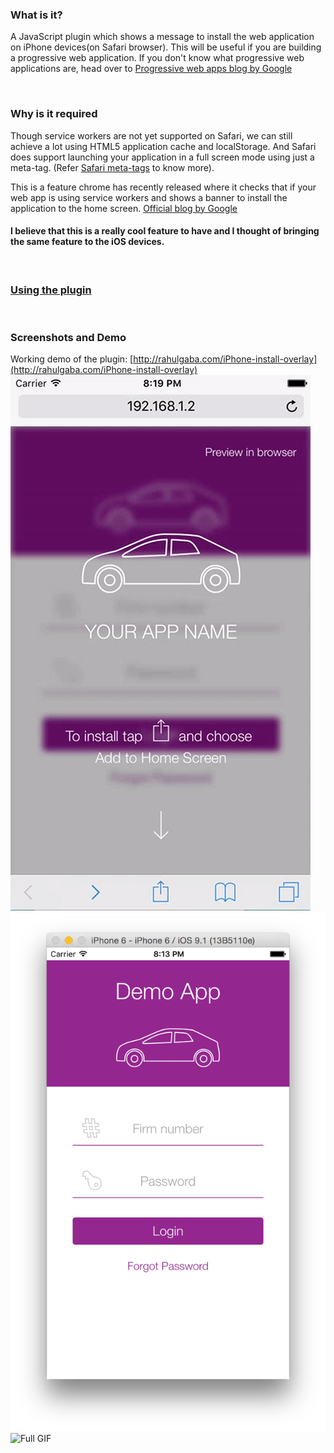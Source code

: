 ### What is it?

A JavaScript plugin which shows a message to install the web application on iPhone devices(on Safari browser). This will be useful if you are building a progressive web application. If you don't know what progressive web applications are, head over to [Progressive web apps blog by Google](https://developers.google.com/web/progressive-web-apps/)

<br/>

### Why is it required

Though service workers are not yet supported on Safari, we can still achieve a lot using HTML5 application cache and localStorage. And Safari does support launching your application in a full screen mode using just a meta-tag. (Refer [Safari meta-tags](https://developer.apple.com/library/iad/documentation/AppleApplications/Reference/SafariHTMLRef/Articles/MetaTags.html) to know more).

This is a feature chrome has recently released where it checks that if your web app is using service workers and shows a banner to install the application to the home screen. [Official blog by Google](https://developers.google.com/web/updates/2015/03/increasing-engagement-with-app-install-banners-in-chrome-for-android?hl=en)

#### I believe that this is a really cool feature to have and I thought of bringing the same feature to the iOS devices.

<br/>

### [Using the plugin](http://rahulgaba.com/front-end/2016/07/31/Showing-add-to-homescreen-banner-in-iPhone-Safari.html)

<br/>

### Screenshots and Demo
Working demo of the plugin: [http://rahulgaba.com/iPhone-install-overlay](http://rahulgaba.com/iPhone-install-overlay)
![App overlay](/src/images/dummy_overlay.gif "App overlay")
![Installed app](/src/images/dummy_app.png "Installed app")
![Full GIF](/src/images/app.gif "Full GIF")
